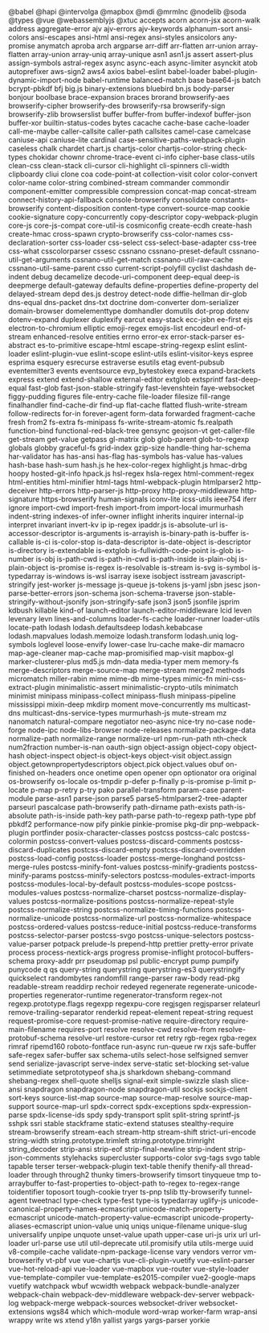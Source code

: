 @babel
@hapi
@intervolga
@mapbox
@mdi
@mrmlnc
@nodelib
@soda
@types
@vue
@webassemblyjs
@xtuc
accepts
acorn
acorn-jsx
acorn-walk
address
aggregate-error
ajv
ajv-errors
ajv-keywords
alphanum-sort
ansi-colors
ansi-escapes
ansi-html
ansi-regex
ansi-styles
ansicolors
any-promise
anymatch
aproba
arch
argparse
arr-diff
arr-flatten
arr-union
array-flatten
array-union
array-uniq
array-unique
asn1
asn1.js
assert
assert-plus
assign-symbols
astral-regex
async
async-each
async-limiter
asynckit
atob
autoprefixer
aws-sign2
aws4
axios
babel-eslint
babel-loader
babel-plugin-dynamic-import-node
babel-runtime
balanced-match
base
base64-js
batch
bcrypt-pbkdf
bfj
big.js
binary-extensions
bluebird
bn.js
body-parser
bonjour
boolbase
brace-expansion
braces
brorand
browserify-aes
browserify-cipher
browserify-des
browserify-rsa
browserify-sign
browserify-zlib
browserslist
buffer
buffer-from
buffer-indexof
buffer-json
buffer-xor
builtin-status-codes
bytes
cacache
cache-base
cache-loader
call-me-maybe
caller-callsite
caller-path
callsites
camel-case
camelcase
caniuse-api
caniuse-lite
cardinal
case-sensitive-paths-webpack-plugin
caseless
chalk
chardet
chart.js
chartjs-color
chartjs-color-string
check-types
chokidar
chownr
chrome-trace-event
ci-info
cipher-base
class-utils
clean-css
clean-stack
cli-cursor
cli-highlight
cli-spinners
cli-width
clipboardy
cliui
clone
coa
code-point-at
collection-visit
color
color-convert
color-name
color-string
combined-stream
commander
commondir
component-emitter
compressible
compression
concat-map
concat-stream
connect-history-api-fallback
console-browserify
consolidate
constants-browserify
content-disposition
content-type
convert-source-map
cookie
cookie-signature
copy-concurrently
copy-descriptor
copy-webpack-plugin
core-js
core-js-compat
core-util-is
cosmiconfig
create-ecdh
create-hash
create-hmac
cross-spawn
crypto-browserify
css-color-names
css-declaration-sorter
css-loader
css-select
css-select-base-adapter
css-tree
css-what
csscolorparser
cssesc
cssnano
cssnano-preset-default
cssnano-util-get-arguments
cssnano-util-get-match
cssnano-util-raw-cache
cssnano-util-same-parent
csso
current-script-polyfill
cyclist
dashdash
de-indent
debug
decamelize
decode-uri-component
deep-equal
deep-is
deepmerge
default-gateway
defaults
define-properties
define-property
del
delayed-stream
depd
des.js
destroy
detect-node
diffie-hellman
dir-glob
dns-equal
dns-packet
dns-txt
doctrine
dom-converter
dom-serializer
domain-browser
domelementtype
domhandler
domutils
dot-prop
dotenv
dotenv-expand
duplexer
duplexify
earcut
easy-stack
ecc-jsbn
ee-first
ejs
electron-to-chromium
elliptic
emoji-regex
emojis-list
encodeurl
end-of-stream
enhanced-resolve
entities
errno
error-ex
error-stack-parser
es-abstract
es-to-primitive
escape-html
escape-string-regexp
eslint
eslint-loader
eslint-plugin-vue
eslint-scope
eslint-utils
eslint-visitor-keys
espree
esprima
esquery
esrecurse
estraverse
esutils
etag
event-pubsub
eventemitter3
events
eventsource
evp_bytestokey
execa
expand-brackets
express
extend
extend-shallow
external-editor
extglob
extsprintf
fast-deep-equal
fast-glob
fast-json-stable-stringify
fast-levenshtein
faye-websocket
figgy-pudding
figures
file-entry-cache
file-loader
filesize
fill-range
finalhandler
find-cache-dir
find-up
flat-cache
flatted
flush-write-stream
follow-redirects
for-in
forever-agent
form-data
forwarded
fragment-cache
fresh
from2
fs-extra
fs-minipass
fs-write-stream-atomic
fs.realpath
function-bind
functional-red-black-tree
gensync
geojson-vt
get-caller-file
get-stream
get-value
getpass
gl-matrix
glob
glob-parent
glob-to-regexp
globals
globby
graceful-fs
grid-index
gzip-size
handle-thing
har-schema
har-validator
has
has-ansi
has-flag
has-symbols
has-value
has-values
hash-base
hash-sum
hash.js
he
hex-color-regex
highlight.js
hmac-drbg
hoopy
hosted-git-info
hpack.js
hsl-regex
hsla-regex
html-comment-regex
html-entities
html-minifier
html-tags
html-webpack-plugin
htmlparser2
http-deceiver
http-errors
http-parser-js
http-proxy
http-proxy-middleware
http-signature
https-browserify
human-signals
iconv-lite
icss-utils
ieee754
iferr
ignore
import-cwd
import-fresh
import-from
import-local
imurmurhash
indent-string
indexes-of
infer-owner
inflight
inherits
inquirer
internal-ip
interpret
invariant
invert-kv
ip
ip-regex
ipaddr.js
is-absolute-url
is-accessor-descriptor
is-arguments
is-arrayish
is-binary-path
is-buffer
is-callable
is-ci
is-color-stop
is-data-descriptor
is-date-object
is-descriptor
is-directory
is-extendable
is-extglob
is-fullwidth-code-point
is-glob
is-number
is-obj
is-path-cwd
is-path-in-cwd
is-path-inside
is-plain-obj
is-plain-object
is-promise
is-regex
is-resolvable
is-stream
is-svg
is-symbol
is-typedarray
is-windows
is-wsl
isarray
isexe
isobject
isstream
javascript-stringify
jest-worker
js-message
js-queue
js-tokens
js-yaml
jsbn
jsesc
json-parse-better-errors
json-schema
json-schema-traverse
json-stable-stringify-without-jsonify
json-stringify-safe
json3
json5
jsonfile
jsprim
kdbush
killable
kind-of
launch-editor
launch-editor-middleware
lcid
leven
levenary
levn
lines-and-columns
loader-fs-cache
loader-runner
loader-utils
locate-path
lodash
lodash.defaultsdeep
lodash.kebabcase
lodash.mapvalues
lodash.memoize
lodash.transform
lodash.uniq
log-symbols
loglevel
loose-envify
lower-case
lru-cache
make-dir
mamacro
map-age-cleaner
map-cache
map-promisified
map-visit
mapbox-gl
marker-clusterer-plus
md5.js
mdn-data
media-typer
mem
memory-fs
merge-descriptors
merge-source-map
merge-stream
merge2
methods
micromatch
miller-rabin
mime
mime-db
mime-types
mimic-fn
mini-css-extract-plugin
minimalistic-assert
minimalistic-crypto-utils
minimatch
minimist
minipass
minipass-collect
minipass-flush
minipass-pipeline
mississippi
mixin-deep
mkdirp
moment
move-concurrently
ms
multicast-dns
multicast-dns-service-types
murmurhash-js
mute-stream
mz
nanomatch
natural-compare
negotiator
neo-async
nice-try
no-case
node-forge
node-ipc
node-libs-browser
node-releases
normalize-package-data
normalize-path
normalize-range
normalize-url
npm-run-path
nth-check
num2fraction
number-is-nan
oauth-sign
object-assign
object-copy
object-hash
object-inspect
object-is
object-keys
object-visit
object.assign
object.getownpropertydescriptors
object.pick
object.values
obuf
on-finished
on-headers
once
onetime
open
opener
opn
optionator
ora
original
os-browserify
os-locale
os-tmpdir
p-defer
p-finally
p-is-promise
p-limit
p-locate
p-map
p-retry
p-try
pako
parallel-transform
param-case
parent-module
parse-asn1
parse-json
parse5
parse5-htmlparser2-tree-adapter
parseurl
pascalcase
path-browserify
path-dirname
path-exists
path-is-absolute
path-is-inside
path-key
path-parse
path-to-regexp
path-type
pbf
pbkdf2
performance-now
pify
pinkie
pinkie-promise
pkg-dir
pnp-webpack-plugin
portfinder
posix-character-classes
postcss
postcss-calc
postcss-colormin
postcss-convert-values
postcss-discard-comments
postcss-discard-duplicates
postcss-discard-empty
postcss-discard-overridden
postcss-load-config
postcss-loader
postcss-merge-longhand
postcss-merge-rules
postcss-minify-font-values
postcss-minify-gradients
postcss-minify-params
postcss-minify-selectors
postcss-modules-extract-imports
postcss-modules-local-by-default
postcss-modules-scope
postcss-modules-values
postcss-normalize-charset
postcss-normalize-display-values
postcss-normalize-positions
postcss-normalize-repeat-style
postcss-normalize-string
postcss-normalize-timing-functions
postcss-normalize-unicode
postcss-normalize-url
postcss-normalize-whitespace
postcss-ordered-values
postcss-reduce-initial
postcss-reduce-transforms
postcss-selector-parser
postcss-svgo
postcss-unique-selectors
postcss-value-parser
potpack
prelude-ls
prepend-http
prettier
pretty-error
private
process
process-nextick-args
progress
promise-inflight
protocol-buffers-schema
proxy-addr
prr
pseudomap
psl
public-encrypt
pump
pumpify
punycode
q
qs
query-string
querystring
querystring-es3
querystringify
quickselect
randombytes
randomfill
range-parser
raw-body
read-pkg
readable-stream
readdirp
rechoir
redeyed
regenerate
regenerate-unicode-properties
regenerator-runtime
regenerator-transform
regex-not
regexp.prototype.flags
regexpp
regexpu-core
regjsgen
regjsparser
relateurl
remove-trailing-separator
renderkid
repeat-element
repeat-string
request
request-promise-core
request-promise-native
require-directory
require-main-filename
requires-port
resolve
resolve-cwd
resolve-from
resolve-protobuf-schema
resolve-url
restore-cursor
ret
retry
rgb-regex
rgba-regex
rimraf
ripemd160
roboto-fontface
run-async
run-queue
rw
rxjs
safe-buffer
safe-regex
safer-buffer
sax
schema-utils
select-hose
selfsigned
semver
send
serialize-javascript
serve-index
serve-static
set-blocking
set-value
setimmediate
setprototypeof
sha.js
sharkdown
shebang-command
shebang-regex
shell-quote
shelljs
signal-exit
simple-swizzle
slash
slice-ansi
snapdragon
snapdragon-node
snapdragon-util
sockjs
sockjs-client
sort-keys
source-list-map
source-map
source-map-resolve
source-map-support
source-map-url
spdx-correct
spdx-exceptions
spdx-expression-parse
spdx-license-ids
spdy
spdy-transport
split
split-string
sprintf-js
sshpk
ssri
stable
stackframe
static-extend
statuses
stealthy-require
stream-browserify
stream-each
stream-http
stream-shift
strict-uri-encode
string-width
string.prototype.trimleft
string.prototype.trimright
string_decoder
strip-ansi
strip-eof
strip-final-newline
strip-indent
strip-json-comments
stylehacks
supercluster
supports-color
svg-tags
svgo
table
tapable
terser
terser-webpack-plugin
text-table
thenify
thenify-all
thread-loader
through
through2
thunky
timers-browserify
timsort
tinyqueue
tmp
to-arraybuffer
to-fast-properties
to-object-path
to-regex
to-regex-range
toidentifier
toposort
tough-cookie
tryer
ts-pnp
tslib
tty-browserify
tunnel-agent
tweetnacl
type-check
type-fest
type-is
typedarray
uglify-js
unicode-canonical-property-names-ecmascript
unicode-match-property-ecmascript
unicode-match-property-value-ecmascript
unicode-property-aliases-ecmascript
union-value
uniq
uniqs
unique-filename
unique-slug
universalify
unpipe
unquote
unset-value
upath
upper-case
uri-js
urix
url
url-loader
url-parse
use
util
util-deprecate
util.promisify
utila
utils-merge
uuid
v8-compile-cache
validate-npm-package-license
vary
vendors
verror
vm-browserify
vt-pbf
vue
vue-chartjs
vue-cli-plugin-vuetify
vue-eslint-parser
vue-hot-reload-api
vue-loader
vue-mapbox
vue-router
vue-style-loader
vue-template-compiler
vue-template-es2015-compiler
vue2-google-maps
vuetify
watchpack
wbuf
wcwidth
webpack
webpack-bundle-analyzer
webpack-chain
webpack-dev-middleware
webpack-dev-server
webpack-log
webpack-merge
webpack-sources
websocket-driver
websocket-extensions
wgs84
which
which-module
word-wrap
worker-farm
wrap-ansi
wrappy
write
ws
xtend
y18n
yallist
yargs
yargs-parser
yorkie
